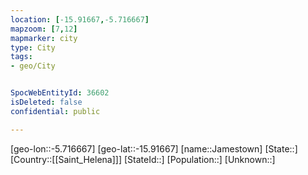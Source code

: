 ```yaml
---
location: [-15.91667,-5.716667]
mapzoom: [7,12] 
mapmarker: city 
type: City
tags:
- geo/City


SpocWebEntityId: 36602
isDeleted: false
confidential: public

---
```

[geo-lon::-5.716667]
[geo-lat::-15.91667]
[name::Jamestown]
[State::]
[Country::[[Saint_Helena]]]
[StateId::]
[Population::]
[Unknown::]

